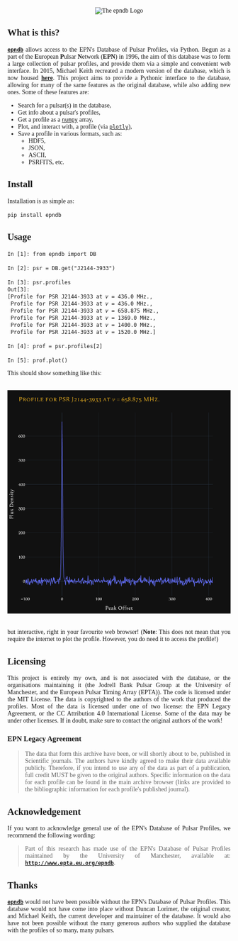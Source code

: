 <div style="font-family:JetBrainsMono Nerd Font">
<div align="center">
<img
    alt="The epndb Logo"
    src=""
/>
</div>

<div align="justify">

## What is this?

[**`epndb`**][epndb] allows access to the EPN's Database of Pulsar Profiles, via
Python. Begun as a part of the **E**uropean **P**ulsar **N**etwork (**EPN**) in
1996, the aim of this database was to form a large collection of pulsar
profiles, and provide them via a simple and convenient web interface. In 2015,
Michael Keith recreated a modern version of the database, which is now housed
[**here**][epnweb]. This project aims to provide a Pythonic interface to the
database, allowing for many of the same features as the original database, while
also adding new ones. Some of these features are:

- Search for a pulsar(s) in the database,
- Get info about a pulsar's profiles,
- Get a profile as a [`numpy`][numpy] array,
- Plot, and interact with, a profile (via [`plotly`][plotly]),
- Save a profile in various formats, such as:
  - HDF5,
  - JSON,
  - ASCII,
  - PSRFITS, etc.

## Install

Installation is as simple as:

```bash
pip install epndb
```

## Usage

```ipython
In [1]: from epndb import DB

In [2]: psr = DB.get("J2144-3933")

In [3]: psr.profiles
Out[3]:
[Profile for PSR J2144-3933 at 𝜈 = 436.0 MHz.,
 Profile for PSR J2144-3933 at 𝜈 = 436.0 MHz.,
 Profile for PSR J2144-3933 at 𝜈 = 658.875 MHz.,
 Profile for PSR J2144-3933 at 𝜈 = 1369.0 MHz.,
 Profile for PSR J2144-3933 at 𝜈 = 1400.0 MHz.,
 Profile for PSR J2144-3933 at 𝜈 = 1520.0 MHz.]

In [4]: prof = psr.profiles[2]

In [5]: prof.plot()
```

This should show something like this:

<br/>
<div align="center">
<img
    src="./assets/prof.png"
    alt="Profile for PSR J2144-3933 at 658.875 MHz"
/>
</div>
<br/>

but interactive, right in your favourite web browser! (**Note**: This does not
mean that you require the internet to plot the profile. However, you do need it
to access the profile!)

## Licensing

This project is entirely my own, and is not associated with the database, or the
organisations maintaining it (the Jodrell Bank Pulsar Group at the University of
Manchester, and the European Pulsar Timing Array (EPTA)). The code is licensed
under the MIT License. The data is copyrighted to the authors of the work that
produced the profiles. Most of the data is licensed under one of two license:
the EPN Legacy Agreement, or the CC Attribution 4.0 International License. Some
of the data may be under other licenses. If in doubt, make sure to contact the
original authors of the work!

### EPN Legacy Agreement

> The data that form this archive have been, or will shortly about to be,
> published in Scientific journals. The authors have kindly agreed to make their
> data available publicly. Therefore, if you intend to use any of the data as
> part of a publication, full credit MUST be given to the original authors.
> Specific information on the data for each profile can be found in the main
> archive browser (links are provided to the bibliographic information for each
> profile's published journal).

## Acknowledgement

If you want to acknowledge general use of the EPN's Database of Pulsar Profiles,
we recommend the following wording:

> Part of this research has made use of the EPN's Database of Pulsar Profiles
> maintained by the University of Manchester, available at:
> [**`http://www.epta.eu.org/epndb`**][epnweb].

## Thanks

[**`epndb`**][epndb] would not have been possible without the EPN's Database of
Pulsar Profiles. This database would not have come into place without Duncan
Lorimer, the original creator, and Michael Keith, the current developer and
maintainer of the database. It would also have not been possible without the
many generous authors who supplied the database with the profiles of so many,
many pulsars.

</div>

</div>

[numpy]: https://numpy.org
[plotly]: https://plotly.com/python
[epnweb]: http://www.epta.eu.org/epndb
[epndb]: https://github.com/astrogewgaw/epndb
